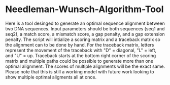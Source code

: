 # Needleman-Wunsch-Algorithm-Tool

Here is a tool desinged to generate an optimal sequence alignment between two DNA sequences. Input parameters should be both sequences (seq1 and seq2), a match score, a mismatch score, a gap penalty, and a gap extension penalty. The script will intialize a scoring matrix and a traceback matrix so the alignment can to be done by hand. For the traceback matrix, letters represent the movement of the traceback with "D" = diagonal, "L" = left, and "U" = up. Traceback starts at the bottom right corner of the scoring matrix and multiple paths could be possible to generate more than one optimal alignment. The scores of multiple alignments will be the exact same. Please note that this is still a working model with future work looking to show multiple optimal aligments all at once. 
